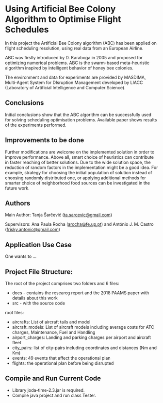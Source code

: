 # Using Artificial Bee Colony Algorithm to Optimise Flight Schedules

In this project the Artificial Bee Colony algorithm (ABC) has been applied on flight scheduling resolution, using real data from an European Airline.

ABC was firstly introduced by D. Karaboga in 2005 and proposed for optimizing numerical problems. ABC is the swarm-based meta-heuristic algorithm inspired by intelligent behavior of honey bee colonies. 

The environment and data for experiments are provided by MASDIMA, Multi-Agent System for DIsruption Management developed by LIACC (Laboratory of Artificial Intelligence and Computer Science).

## Conclusions
Initial conclusions show that the ABC algorithm can be successfully used for solving scheduling optimisation problems. Available paper shows results of the experiments performed.

## Improvements to be done
Further modifications are welcome on the implemented solution in order to improve performance. Above all, smart choice of heuristics can contribute in faster reaching of better solutions. Due to the wide solution space, the reduction of random factors in the implementation might be a good idea. For example, strategy for choosing the initial population of solution instead of choosing randomly distributed one, or applying additional methods for smarter choice of neighborhood food sources can be investigated in the future work.

## Authors
Main Author: Tanja Šarčević (ta.sarcevic@gmail.com)

Supervisors: Ana Paula Rocha (arocha@fe.up.pt) and António J. M. Castro (frisky.antonio@gmail.com)

## Application Use Case
One wants to ...

## Project File Structure:
The root of the project comprises two folders and 6 files:
* docs - contains the researcg report and the 2018 PAAMS paper with details about this work
* src - with the source code

root files:
* aircrafts: List of aircraft tails and model
* aircraft_models: List of aircraft models including average costs for ATC charges, Maintenance, Fuel and Handling
* airport_charges: Landing and parking charges per airport and aircraft fleet
* city_pairs: list of city-pairs including coordinates and distances (Nm and Km)
* events: 49 events that affect the operational plan
* flights: the operational plan before being disrupted

## Compile and Run Current Code
* Library joda-time-2.3.jar is required.
* Compile java project and run class Tester.
